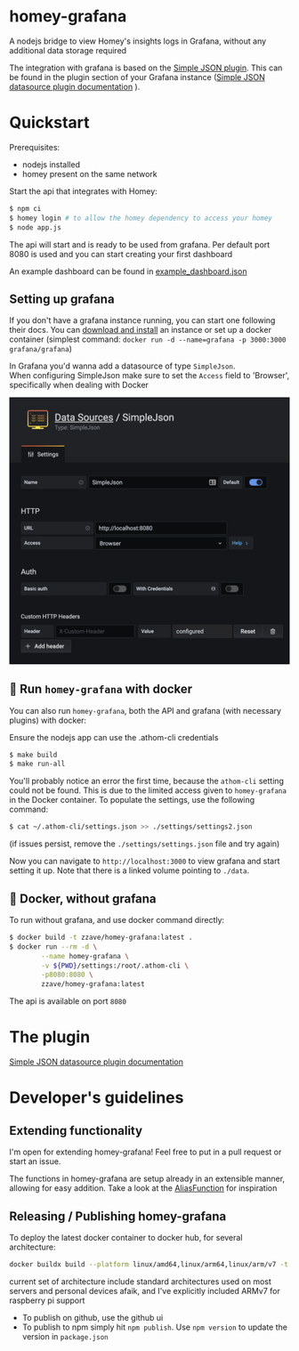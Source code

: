 # homey-grafana

A nodejs bridge to view Homey's insights logs in Grafana, without any additional data storage required

The integration with grafana is based on the [Simple JSON plugin](https://grafana.com/grafana/plugins/grafana-simple-json-datasource).
This can be found in the plugin section of your Grafana instance ([Simple JSON datasource plugin documentation](https://grafana.com/grafana/plugins/grafana-simple-json-datasource/)
). 

# Quickstart 
Prerequisites:
 
- nodejs installed
- homey present on the same network

Start the api that integrates with Homey:
```bash
$ npm ci
$ homey login # to allow the homey dependency to access your homey
$ node app.js
```
The api will start and is ready to be used from grafana. Per default port 8080 is used and you can start creating your first dashboard


An example dashboard can be found in [example_dashboard.json](example_dashboard.json) 

## Setting up grafana
If you don't have a grafana instance running, you can start one following their docs. You can [download and install](https://grafana.com/grafana/download)
an instance or set up a docker container (simplest command: `docker run -d --name=grafana -p 3000:3000 grafana/grafana`)

In Grafana you'd wanna add a datasource of type `SimpleJson`.  
When configuring SimpleJson make sure to set the `Access` field to 'Browser', specifically when dealing with Docker

![Simple Json datasource settings](./SimpleJsonSettings.png "Simple Json datasource settings")

## 🐋 Run `homey-grafana` with docker 
You can also run `homey-grafana`, both the API and grafana (with necessary plugins) with docker:

Ensure the nodejs app can use the .athom-cli credentials 


```bash 
$ make build
$ make run-all
```
You'll probably notice an error the first time, because the `athom-cli` setting could not be found. 
This is due to the limited access given to `homey-grafana` in the Docker container. To populate the settings,
use the following command:

```bash
$ cat ~/.athom-cli/settings.json >> ./settings/settings2.json 
```

(if issues persist, remove the `./settings/settings.json` file and try again) 


Now you can navigate to `http://localhost:3000` to view grafana and start setting it up. Note that 
there is a linked volume pointing to `./data`.

## 🐋 Docker, without grafana
To run without grafana, and use docker command directly:

```bash
$ docker build -t zzave/homey-grafana:latest .
$ docker run --rm -d \
        --name homey-grafana \
        -v ${PWD}/settings:/root/.athom-cli \
        -p8080:8080 \
        zzave/homey-grafana:latest
```

The api is available on port `8080`



# The plugin

[Simple JSON datasource plugin documentation](https://grafana.com/grafana/plugins/grafana-simple-json-datasource/)

# Developer's guidelines

## Extending functionality
I'm open for extending homey-grafana! Feel free to put in a pull request or start an issue.

The functions in homey-grafana are setup already in an extensible manner, allowing for easy addition. Take a look 
at the [AliasFunction](./src/functions/AliasFunction.js) for inspiration

## Releasing / Publishing homey-grafana

To deploy the latest docker container to docker hub, for several architecture:

```bash
docker buildx build --platform linux/amd64,linux/arm64,linux/arm/v7 -t zzave/homey-grafana:latest --push . 
```

current set of architecture include standard architectures used on most servers and personal devices afaik, and I've explicitly included ARMv7 for raspberry pi support

- To publish on github, use the github ui
- To publish to npm simply hit `npm publish`. Use `npm version` to update the version in `package.json`
 

